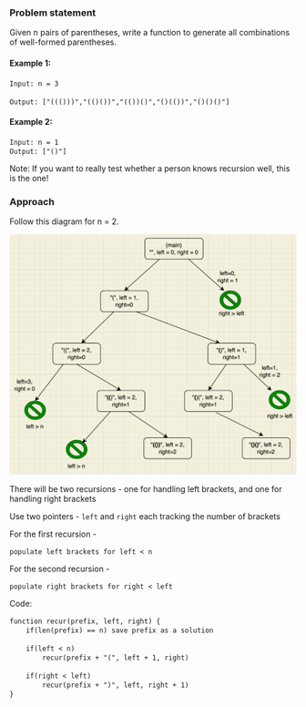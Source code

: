 ### Problem statement
Given n pairs of parentheses, write a function to generate all combinations of well-formed parentheses.

#### Example 1:

	Input: n = 3

	Output: ["((()))","(()())","(())()","()(())","()()()"]

#### Example 2:

	Input: n = 1
	Output: ["()"]

Note: If you want to really test whether a person knows recursion well, this is the one!

### Approach

Follow this diagram for n = 2.

![img_1.png](img_1.png)

There will be two recursions - one for handling left brackets, and one for handling right brackets

Use two pointers - `left` and `right` each tracking the number of brackets

For the first recursion -

	populate left brackets for left < n

For the second recursion -

	populate right brackets for right < left


Code:

  	function recur(prefix, left, right) {
		if(len(prefix) == n) save prefix as a solution

		if(left < n)
			recur(prefix + "(", left + 1, right)

		if(right < left)
			recur(prefix + ")", left, right + 1)
  	}



